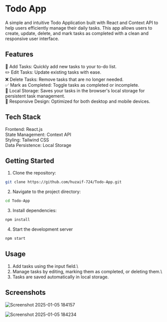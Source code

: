 # Todo App
A simple and intuitive Todo Application built with React and Context API to help users efficiently manage their daily tasks. This app allows users to create, update, delete, and mark tasks as completed with a clean and responsive user interface.

## Features 

📝 Add Tasks: Quickly add new tasks to your to-do list.\
✏️ Edit Tasks: Update existing tasks with ease.<br />
❌ Delete Tasks: Remove tasks that are no longer needed. <br />
✅ Mark as Completed: Toggle tasks as completed or incomplete.<br />
💾 Local Storage: Saves your tasks in the browser's local storage for persistent task management.<br />
📱 Responsive Design: Optimized for both desktop and mobile devices.<br />

## Tech Stack

Frontend: React.js\
State Management: Context API\
Styling: Tailwind CSS\
Data Persistence: Local Storage

## Getting Started

1. Clone the repository:
```bash
git clone https://github.com/huzaif-724/Todo-App.git

```

2. Navigate to the project directory:
```bash
cd Todo-App

```

3. Install dependencies:
```bash
npm install

```
4. Start the development server
```bash
npm start

```

## Usage

1. Add tasks using the input field.\
2. Manage tasks by editing, marking them as completed, or deleting them.\
3. Tasks are saved automatically in local storage.

## Screenshots

![Screenshot 2025-01-05 184157](https://github.com/user-attachments/assets/4d6cd0f6-d760-4be5-9cc4-606b4b4bddd9)

![Screenshot 2025-01-05 184234](https://github.com/user-attachments/assets/9e8b327c-f6bd-431a-bd46-df8ff7aaafae)


